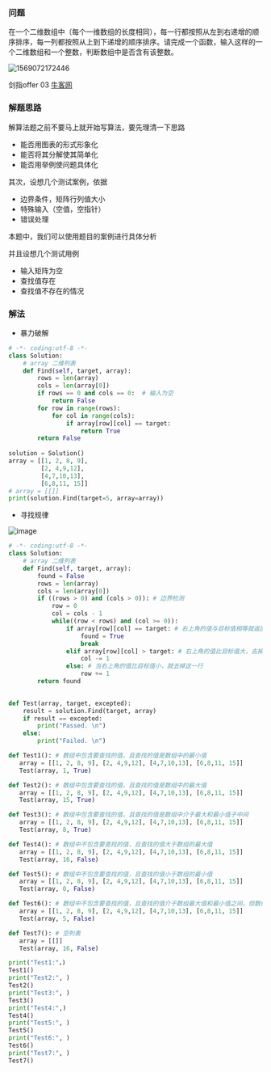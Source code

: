 ### 问题

在一个二维数组中（每个一维数组的长度相同），每一行都按照从左到右递增的顺序排序，每一列都按照从上到下递增的顺序排序。请完成一个函数，输入这样的一个二维数组和一个整数，判断数组中是否含有该整数。

![1569072172446](https://ws3.sinaimg.cn/large/acbcfa39gy1g789zeqlocj20jc068dg3.jpg)

剑指offer 03  [牛客网](https://www.nowcoder.com/questionTerminal/abc3fe2ce8e146608e868a70efebf62e)

### 解题思路

解算法题之前不要马上就开始写算法，要先理清一下思路

- 能否用图表的形式形象化
- 能否将其分解使其简单化
- 能否用举例使问题具体化

其次，设想几个测试案例，依据

- 边界条件，矩阵行列值大小
- 特殊输入（空值，空指针）
- 错误处理

本题中，我们可以使用题目的案例进行具体分析

并且设想几个测试用例

- 输入矩阵为空
- 查找值存在
- 查找值不存在的情况

### 解法

- 暴力破解

```python
# -*- coding:utf-8 -*-
class Solution:
    # array 二维列表
    def Find(self, target, array):
        rows = len(array)
        cols = len(array[0])
        if rows == 0 and cols == 0:  # 输入为空
            return False
        for row in range(rows):
            for col in range(cols):
                if array[row][col] == target:
                    return True
        return False
        
solution = Solution()
array = [[1, 2, 8, 9],
         [2, 4,9,12],
         [4,7,10,13],
         [6,8,11, 15]]
# array = [[]]
print(solution.Find(target=5, array=array))
```

- 寻找规律

![image](https://wx1.sinaimg.cn/large/acbcfa39gy1g785cy0o0cj20pp07m3yn.jpg)

```python
# -*- coding:utf-8 -*-
class Solution:
    # array 二维列表
    def Find(self, target, array):
        found = False
        rows = len(array)
        cols = len(array[0])
        if ((rows > 0) and (cols > 0)): # 边界检测
            row = 0
            col = cols - 1
            while((row < rows) and (col >= 0)):
                if array[row][col] == target: # 右上角的值与目标值相等就返回
                    found = True
                    break
                elif array[row][col] > target: # 右上角的值比目标值大，去掉最后一列
                    col -= 1
                else: # 当右上角的值比目标值小，就去掉这一行
                    row += 1 
        return found
        

def Test(array, target, excepted):
    result = solution.Find(target, array)
    if result == excepted:
        print("Passed. \n")
    else:
        print("Failed. \n")

def Test1(): # 数组中包含要查找的值，且查找的值是数组中的最小值
   array = [[1, 2, 8, 9], [2, 4,9,12], [4,7,10,13], [6,8,11, 15]] 
   Test(array, 1, True)

def Test2(): # 数组中包含要查找的值，且查找的值是数组中的最大值
   array = [[1, 2, 8, 9], [2, 4,9,12], [4,7,10,13], [6,8,11, 15]] 
   Test(array, 15, True)

def Test3(): # 数组中包含要查找的值，且查找的值是数组中介于最大和最小值子中间
   array = [[1, 2, 8, 9], [2, 4,9,12], [4,7,10,13], [6,8,11, 15]] 
   Test(array, 8, True)

def Test4(): # 数组中不包含要查找的值，且查找的值大于数组的最大值
   array = [[1, 2, 8, 9], [2, 4,9,12], [4,7,10,13], [6,8,11, 15]] 
   Test(array, 16, False)

def Test5(): # 数组中不包含要查找的值，且查找的值小于数组的最小值
   array = [[1, 2, 8, 9], [2, 4,9,12], [4,7,10,13], [6,8,11, 15]] 
   Test(array, 0, False)

def Test6(): # 数组中不包含要查找的值，且查找的值介于数组最大值和最小值之间，但数组中没有该值
   array = [[1, 2, 8, 9], [2, 4,9,12], [4,7,10,13], [6,8,11, 15]] 
   Test(array, 5, False) 

def Test7(): # 空列表
   array = [[]] 
   Test(array, 16, False)  

print("Test1:"，)
Test1()
print("Test2:", ) 
Test2()
print("Test3:", ) 
Test3()
print("Test4:",)
Test4()
print("Test5:", )  
Test5()
print("Test6:", ) 
Test6()
print("Test7:", )    
Test7()
```

